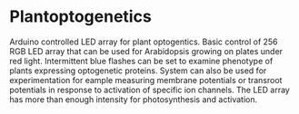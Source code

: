 # Plantoptogenetics
 Arduino controlled LED array for plant optogentics.
 Basic control of 256 RGB LED array that can be used for Arabidopsis growing on plates under red light.  Intermittent blue flashes can be set to examine phenotype of plants expressing optogenetic proteins.
 System can also be used for experimentation for eample measuring membrane potentials or transroot potentials in response to activation of specific ion channels. The LED array has more than enough intensity for photosynthesis and activation.
